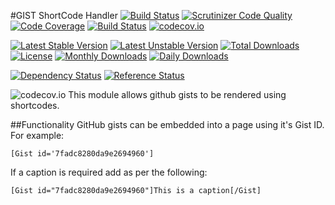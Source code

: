 #GIST ShortCode Handler
[![Build Status](https://travis-ci.org/gordonbanderson/weboftalent-shortcode-gist.svg?branch=master)](https://travis-ci.org/gordonbanderson/weboftalent-shortcode-gist)
[![Scrutinizer Code Quality](https://scrutinizer-ci.com/g/gordonbanderson/weboftalent-shortcode-gist/badges/quality-score.png?b=master)](https://scrutinizer-ci.com/g/gordonbanderson/weboftalent-shortcode-gist/?branch=master)
[![Code Coverage](https://scrutinizer-ci.com/g/gordonbanderson/weboftalent-shortcode-gist/badges/coverage.png?b=master)](https://scrutinizer-ci.com/g/gordonbanderson/weboftalent-shortcode-gist/?branch=master)
[![Build Status](https://scrutinizer-ci.com/g/gordonbanderson/weboftalent-shortcode-gist/badges/build.png?b=master)](https://scrutinizer-ci.com/g/gordonbanderson/weboftalent-shortcode-gist/build-status/master)
[![codecov.io](https://codecov.io/github/gordonbanderson/weboftalent-shortcode-gist/coverage.svg?branch=master)](https://codecov.io/github/gordonbanderson/weboftalent-shortcode-gist?branch=master)

[![Latest Stable Version](https://poser.pugx.org/weboftalent/silverstripe-shortcode-gist/version)](https://packagist.org/packages/weboftalent/silverstripe-shortcode-gist)
[![Latest Unstable Version](https://poser.pugx.org/weboftalent/silverstripe-shortcode-gist/v/unstable)](//packagist.org/packages/weboftalent/silverstripe-shortcode-gist)
[![Total Downloads](https://poser.pugx.org/weboftalent/silverstripe-shortcode-gist/downloads)](https://packagist.org/packages/weboftalent/silverstripe-shortcode-gist)
[![License](https://poser.pugx.org/weboftalent/silverstripe-shortcode-gist/license)](https://packagist.org/packages/weboftalent/silverstripe-shortcode-gist)
[![Monthly Downloads](https://poser.pugx.org/weboftalent/silverstripe-shortcode-gist/d/monthly)](https://packagist.org/packages/weboftalent/silverstripe-shortcode-gist)
[![Daily Downloads](https://poser.pugx.org/weboftalent/silverstripe-shortcode-gist/d/daily)](https://packagist.org/packages/weboftalent/silverstripe-shortcode-gist)

[![Dependency Status](https://www.versioneye.com/php/weboftalent:silverstripe-shortcode-gist/badge.svg)](https://www.versioneye.com/php/weboftalent:silverstripe-shortcode-gist)
[![Reference Status](https://www.versioneye.com/php/weboftalent:silverstripe-shortcode-gist/reference_badge.svg?style=flat)](https://www.versioneye.com/php/weboftalent:silverstripe-shortcode-gist/references)

![codecov.io](https://codecov.io/github/gordonbanderson/weboftalent-shortcode-gist/branch.svg?branch=master)
This module allows github gists to be rendered using shortcodes.

##Functionality
GitHub gists can be embedded into a page using it's Gist ID.  For example:

    [Gist id='7fadc8280da9e2694960']

If a caption is required add as per the following:

    [Gist id="7fadc8280da9e2694960"]This is a caption[/Gist]

